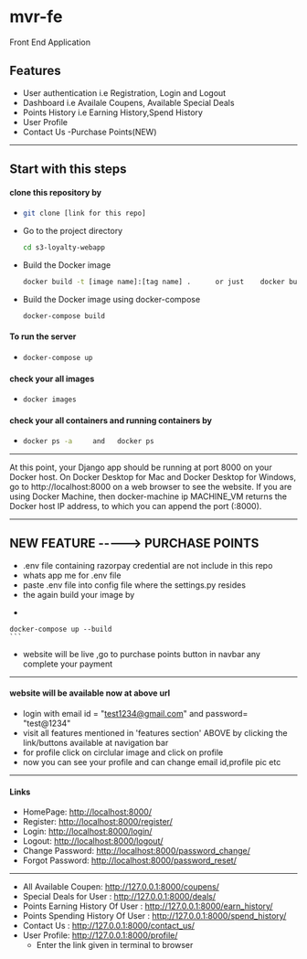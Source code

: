 # mvr-fe
Front End Application

## Features
- User authentication i.e Registration, Login and Logout
- Dashboard i.e Availale Coupens, Available Special Deals
- Points History i.e Earning History,Spend History
- User Profile 
- Contact Us
-Purchase Points(NEW)

- ----------------------------------------------------------------------------------------------
## Start with this steps

#### clone this repository by 
- ```bash
  git clone [link for this repo]
  ```
  
- Go to the project directory
  ```bash
  cd s3-loyalty-webapp
  ```
- Build the Docker image
  ```bash
  docker build -t [image name]:[tag name] .      or just    docker build .
  ```
- Build the Docker image using docker-compose
  ```bash
  docker-compose build
  ```
#### To run the server
-   ```bash
    docker-compose up
    ```
 #### check your all images
-   ```bash
    docker images
    ```
 #### check your all containers and running containers by
-   ```bash
    docker ps -a     and   docker ps
    ```
 
- --------------------------------------------------------------------------

At this point, your Django app should be running at port 8000 on your Docker host. On Docker Desktop for Mac and Docker Desktop for Windows, go to http://localhost:8000 on a web browser to see the website. If you are using Docker Machine, then docker-machine ip MACHINE_VM returns the Docker host IP address, to which you can append the port (<Docker-Host-IP>:8000).
- ---------------------------------------------------------------------------------------
  
 ## NEW FEATURE -----> PURCHASE POINTS
 
 - .env file containing razorpay credential are not include in this repo
 - whats app me for .env file 
 - paste .env file into config file where the settings.py resides
 - the again build your image by
 -   ```bash
    docker-compose up --build
    ```
 - website will be live ,go to purchase points button in navbar any complete your payment

 
- ----------------------------------------------------------------------------------
#### website will be available now at above url
- login with email id = "test1234@gmail.com" and password= "test@1234"
- visit all features mentioned in 'features section' ABOVE by clicking the link/buttons available at navigation bar
- for profile click on circlular image and click on profile
- now you can see your profile and can change email id,profile pic etc
- --------------------------------------------------------------------------

#### Links
- HomePage: <http://localhost:8000/>
- Register: <http://localhost:8000/register/>
- Login: <http://localhost:8000/login/>
- Logout: <http://localhost:8000/logout/>
- Change Password: <http://localhost:8000/password_change/>
- Forgot Password: <http://localhost:8000/password_reset/>
- -----------------------------------------------------------
- All Available Coupen: <http://127.0.0.1:8000/coupens/>
- Special Deals for User : <http://127.0.0.1:8000/deals/>
- Points Earning History Of User : <http://127.0.0.1:8000/earn_history/>
- Points Spending History Of User : <http://127.0.0.1:8000/spend_history/>
- Contact Us : <http://127.0.0.1:8000/contact_us/>
- User Profile: <http://127.0.0.1:8000/profile/>
  - Enter the link given in terminal to browser
 
